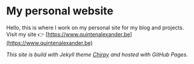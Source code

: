 # My personal website

Hello, this is where I work on my personal site for my blog and projects.
Visit my site 👉 [https://www.quintenalexander.be](https://www.quintenalexander.be)

_This site is build with Jekyll theme [Chirpy](https://chirpy.cotes.page/) and hosted with GitHub Pages._
